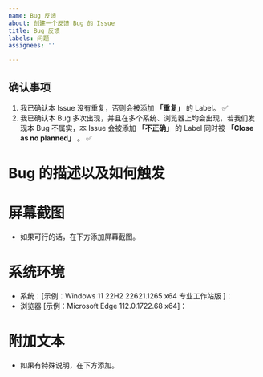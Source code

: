 ```yaml
---
name: Bug 反馈
about: 创建一个反馈 Bug 的 Issue
title: Bug 反馈
labels: 问题
assignees: ''

---
```


## 确认事项
1.  我已确认本 Issue 没有重复，否则会被添加 **「重复」** 的 Label。 ✅
2.  我已确认本 Bug 多次出现，并且在多个系统、浏览器上均会出现，若我们发现本 Bug 不属实，本 Issue 会被添加 **「不正确」** 的 Label 同时被 **「Close as no planned」** 。 ✅
#  
# Bug 的描述以及如何触发


# 屏幕截图
- 如果可行的话，在下方添加屏幕截图。

# 系统环境
 - 系统：[示例：Windows 11 22H2 22621.1265 x64 专业工作站版 ]：
 - 浏览器 [示例：Microsoft Edge 112.0.1722.68 x64]：

# 附加文本
- 如果有特殊说明，在下方添加。
